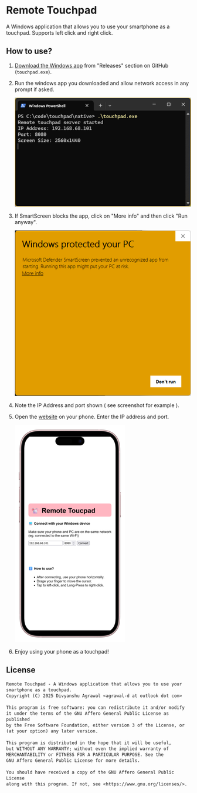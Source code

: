 # Remote Touchpad

A Windows application that allows you to use your smartphone as a touchpad.
Supports left click and right click.

## How to use?

1. [Download the Windows app](https://github.com/agrawal-d/remote-touchpad/releases/latest) from "Releases" section on GitHub (`touchpad.exe`).
1. Run the windows app you downloaded and allow network access in any prompt if asked.

   ![Windows Screenshot](app-snip.png)

1. If SmartScreen blocks the app, click on "More info" and then click "Run anyway".

   ![SmartScreen Screenshot](smart-screen.png)

1. Note the IP Address and port shown ( see screenshot for example ).

1. Open the [website](http://agrawal-d.github.io/remote-touchpad) on your phone.
   Enter the IP address and port.

   ![Website Screenshot](web-snip.png)

1. Enjoy using your phone as a touchpad!

## License

```
Remote Touchpad - A Windows application that allows you to use your smartphone as a touchpad.
Copyright (C) 2025 Divyanshu Agrawal <agrawal-d at outlook dot com>

This program is free software: you can redistribute it and/or modify
it under the terms of the GNU Affero General Public License as published
by the Free Software Foundation, either version 3 of the License, or
(at your option) any later version.

This program is distributed in the hope that it will be useful,
but WITHOUT ANY WARRANTY; without even the implied warranty of
MERCHANTABILITY or FITNESS FOR A PARTICULAR PURPOSE. See the
GNU Affero General Public License for more details.

You should have received a copy of the GNU Affero General Public License
along with this program. If not, see <https://www.gnu.org/licenses/>.
```
